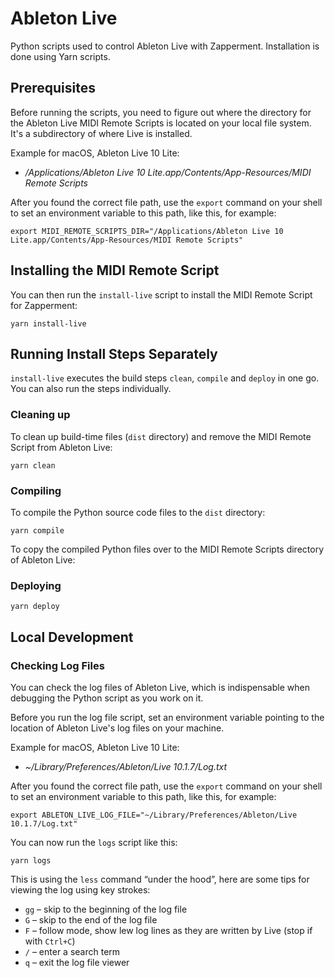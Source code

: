 # Ableton Live

Python scripts used to control Ableton Live with Zapperment. Installation is
done using Yarn scripts.

## Prerequisites

Before running the scripts, you need to figure out where the directory for the
Ableton Live MIDI Remote Scripts is located on your local file system. It's a
subdirectory of where Live is installed.

Example for macOS, Ableton Live 10 Lite:

- _/Applications/Ableton Live 10 Lite.app/Contents/App-Resources/MIDI Remote
  Scripts_

After you found the correct file path, use the `export` command on your shell to
set an environment variable to this path, like this, for example:

```
export MIDI_REMOTE_SCRIPTS_DIR="/Applications/Ableton Live 10 Lite.app/Contents/App-Resources/MIDI Remote Scripts"
```

## Installing the MIDI Remote Script

You can then run the `install-live` script to install the MIDI Remote Script for
Zapperment:

```
yarn install-live
```

## Running Install Steps Separately

`install-live` executes the build steps `clean`, `compile` and `deploy` in one
go. You can also run the steps individually.

### Cleaning up

To clean up build-time files (`dist` directory) and remove the MIDI Remote
Script from Ableton Live:

```
yarn clean
```

### Compiling

To compile the Python source code files to the `dist` directory:

```
yarn compile
```

To copy the compiled Python files over to the MIDI Remote Scripts directory of
Ableton Live:

### Deploying

```
yarn deploy
```

## Local Development

### Checking Log Files

You can check the log files of Ableton Live, which is indispensable when
debugging the Python script as you work on it.

Before you run the log file script, set an environment variable pointing to the
location of Ableton Live's log files on your machine.

Example for macOS, Ableton Live 10 Lite:

- _~/Library/Preferences/Ableton/Live 10.1.7/Log.txt_

After you found the correct file path, use the `export` command on your shell to
set an environment variable to this path, like this, for example:

```
export ABLETON_LIVE_LOG_FILE="~/Library/Preferences/Ableton/Live 10.1.7/Log.txt"
```

You can now run the `logs` script like this:

```
yarn logs
```

This is using the `less` command “under the hood”, here are some tips for
viewing the log using key strokes:

- `gg` – skip to the beginning of the log file
- `G` – skip to the end of the log file
- `F` – follow mode, show lew log lines as they are written by Live (stop if with `Ctrl+C`)
- `/` – enter a search term
- `q` – exit the log file viewer

